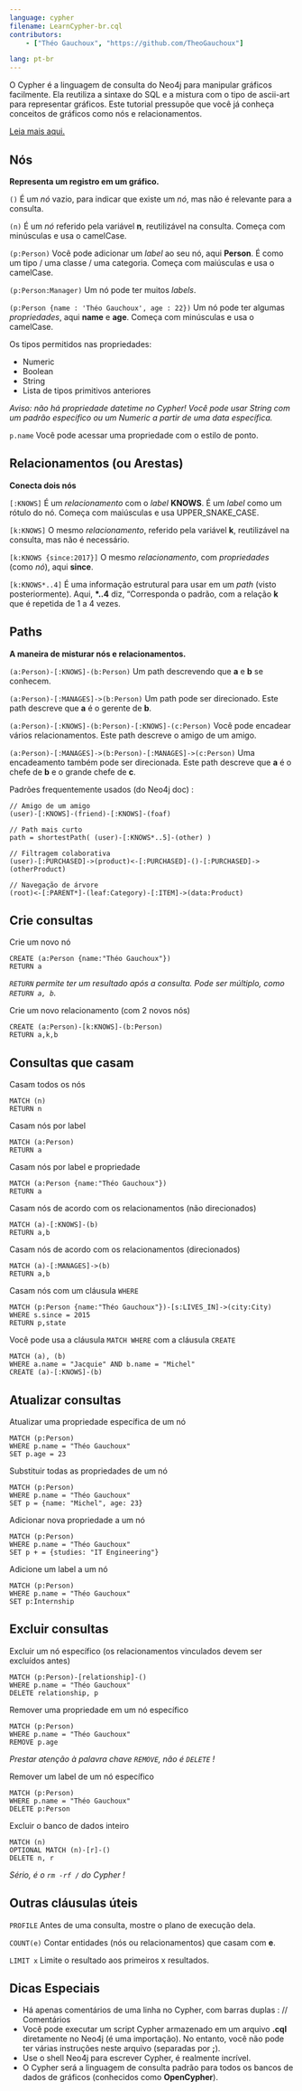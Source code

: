 ```yaml
---
language: cypher
filename: LearnCypher-br.cql
contributors:
    - ["Théo Gauchoux", "https://github.com/TheoGauchoux"]

lang: pt-br
---
```


O Cypher é a linguagem de consulta do Neo4j para manipular gráficos facilmente. Ela reutiliza a sintaxe do SQL e a mistura com o tipo de ascii-art para representar gráficos. Este tutorial pressupõe que você já conheça conceitos de gráficos como nós e relacionamentos.

[Leia mais aqui.](https://neo4j.com/developer/cypher-query-language/)


Nós
---

**Representa um registro em um gráfico.**

`()`
É um *nó* vazio, para indicar que existe um *nó*, mas não é relevante para a consulta.

`(n)`
É um *nó* referido pela variável **n**, reutilizável na consulta. Começa com minúsculas e usa o camelCase.

`(p:Person)`
Você pode adicionar um *label* ao seu nó, aqui **Person**. É como um tipo / uma classe / uma categoria. Começa com maiúsculas e usa o camelCase.

`(p:Person:Manager)`
Um nó pode ter muitos *labels*.

`(p:Person {name : 'Théo Gauchoux', age : 22})`
Um nó pode ter algumas *propriedades*, aqui **name** e **age**. Começa com minúsculas e usa o camelCase.

Os tipos permitidos nas propriedades:

 - Numeric
 - Boolean
 - String
 - Lista de tipos primitivos anteriores

*Aviso: não há propriedade datetime no Cypher! Você pode usar String com um padrão específico ou um Numeric a partir de uma data específica.*

`p.name`
Você pode acessar uma propriedade com o estilo de ponto.


Relacionamentos (ou Arestas)
---

**Conecta dois nós**

`[:KNOWS]`
É um *relacionamento* com o *label* **KNOWS**. É um *label* como um rótulo do nó. Começa com maiúsculas e usa UPPER_SNAKE_CASE.

`[k:KNOWS]`
O mesmo *relacionamento*, referido pela variável **k**, reutilizável na consulta, mas não é necessário.

`[k:KNOWS {since:2017}]`
O mesmo *relacionamento*, com *propriedades* (como *nó*), aqui **since**.

`[k:KNOWS*..4]`
É uma informação estrutural para usar em um *path* (visto posteriormente). Aqui, **\*..4** diz, “Corresponda o padrão, com a relação **k** que é repetida de 1 a 4 vezes.


Paths
---

**A maneira de misturar nós e relacionamentos.**

`(a:Person)-[:KNOWS]-(b:Person)`
Um path descrevendo que **a** e **b** se conhecem.

`(a:Person)-[:MANAGES]->(b:Person)`
Um path pode ser direcionado. Este path descreve que **a** é o gerente de **b**.

`(a:Person)-[:KNOWS]-(b:Person)-[:KNOWS]-(c:Person)`
Você pode encadear vários relacionamentos. Este path descreve o amigo de um amigo.

`(a:Person)-[:MANAGES]->(b:Person)-[:MANAGES]->(c:Person)`
Uma encadeamento também pode ser direcionada. Este path descreve que **a** é o chefe de **b** e o grande chefe de **c**.

Padrões frequentemente usados ​​(do Neo4j doc) :

```
// Amigo de um amigo
(user)-[:KNOWS]-(friend)-[:KNOWS]-(foaf)

// Path mais curto
path = shortestPath( (user)-[:KNOWS*..5]-(other) )

// Filtragem colaborativa
(user)-[:PURCHASED]->(product)<-[:PURCHASED]-()-[:PURCHASED]->(otherProduct)

// Navegação de árvore
(root)<-[:PARENT*]-(leaf:Category)-[:ITEM]->(data:Product)

```


Crie consultas
---

Crie um novo nó
```
CREATE (a:Person {name:"Théo Gauchoux"})
RETURN a
```
*`RETURN` permite ter um resultado após a consulta. Pode ser múltiplo, como `RETURN a, b`.*

Crie um novo relacionamento (com 2 novos nós)
```
CREATE (a:Person)-[k:KNOWS]-(b:Person)
RETURN a,k,b
```

Consultas que casam
---

Casam todos os nós
```
MATCH (n)
RETURN n
```

Casam nós por label
```
MATCH (a:Person)
RETURN a
```

Casam nós por label e propriedade
```
MATCH (a:Person {name:"Théo Gauchoux"})
RETURN a
```

Casam nós de acordo com os relacionamentos (não direcionados)
```
MATCH (a)-[:KNOWS]-(b)
RETURN a,b
```

Casam nós de acordo com os relacionamentos (direcionados)
```
MATCH (a)-[:MANAGES]->(b)
RETURN a,b
```

Casam nós com um cláusula `WHERE`
```
MATCH (p:Person {name:"Théo Gauchoux"})-[s:LIVES_IN]->(city:City)
WHERE s.since = 2015
RETURN p,state
```

Você pode usa a cláusula `MATCH WHERE` com a cláusula `CREATE`
```
MATCH (a), (b)
WHERE a.name = "Jacquie" AND b.name = "Michel"
CREATE (a)-[:KNOWS]-(b)
```


Atualizar consultas
---

Atualizar uma propriedade específica de um nó
```
MATCH (p:Person)
WHERE p.name = "Théo Gauchoux"
SET p.age = 23
```

Substituir todas as propriedades de um nó
```
MATCH (p:Person)
WHERE p.name = "Théo Gauchoux"
SET p = {name: "Michel", age: 23}
```

Adicionar nova propriedade a um nó
```
MATCH (p:Person)
WHERE p.name = "Théo Gauchoux"
SET p + = {studies: "IT Engineering"}
```

Adicione um label a um nó
```
MATCH (p:Person)
WHERE p.name = "Théo Gauchoux"
SET p:Internship
```


Excluir consultas
---

Excluir um nó específico (os relacionamentos vinculados devem ser excluídos antes)
```
MATCH (p:Person)-[relationship]-()
WHERE p.name = "Théo Gauchoux"
DELETE relationship, p
```

Remover uma propriedade em um nó específico
```
MATCH (p:Person)
WHERE p.name = "Théo Gauchoux"
REMOVE p.age
```
*Prestar atenção à palavra chave `REMOVE`, não é `DELETE` !*

Remover um label de um nó específico
```
MATCH (p:Person)
WHERE p.name = "Théo Gauchoux"
DELETE p:Person
```

Excluir o banco de dados inteiro
```
MATCH (n)
OPTIONAL MATCH (n)-[r]-()
DELETE n, r
```
*Sério, é o `rm -rf /` do Cypher !*


Outras cláusulas úteis
---

`PROFILE`
Antes de uma consulta, mostre o plano de execução dela.

`COUNT(e)`
Contar entidades (nós ou relacionamentos) que casam com **e**.

`LIMIT x`
Limite o resultado aos primeiros x resultados.


Dicas Especiais
---

- Há apenas comentários de uma linha no Cypher, com barras duplas : // Comentários
- Você pode executar um script Cypher armazenado em um arquivo **.cql** diretamente no Neo4j (é uma importação). No entanto, você não pode ter várias instruções neste arquivo (separadas por **;**).
- Use o shell Neo4j para escrever Cypher, é realmente incrível.
- O Cypher será a linguagem de consulta padrão para todos os bancos de dados de gráficos (conhecidos como **OpenCypher**).
